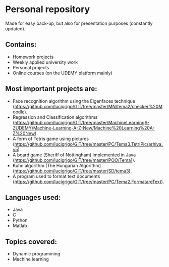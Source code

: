 # Personal repository
Made for easy back-up, but also for presentation purposes (constantly updated).

Contains:
-
- Homework projects
- Weekly applied university work
- Personal projects
- Online courses (on the UDEMY platform mainly)

## Most important projects are:
- Face recognition algorithm using the Eigenfaces technique (https://github.com/lucigrigo/GIT/tree/master/MN/tema2/checker%20Moodle).
- Regression and Classification algorithms (https://github.com/lucigrigo/GIT/tree/master/MachineLearningA-ZUDEMY/Machine-Learning-A-Z-New/Machine%20Learning%20A-Z%20New).
- A form of Tetris game using pictures (https://github.com/lucigrigo/GIT/tree/master/PC/Tema3.TetriPic/arhiva_v5).
- A board game (Sheriff of Nottingham) implemented in Java (https://github.com/lucigrigo/GIT/tree/master/POO/Tema1).
- Kuhn algorithm (The Hungarian Algorithm) (https://github.com/lucigrigo/GIT/tree/master/SD/tema3).
- A program used to format text documents (https://github.com/lucigrigo/GIT/tree/master/PC/Tema2.FormatareText).

## Languages used:
- Java
- C
- Python
- Matlab

## Topics covered:
- Dynamic programming
- Machine learning

